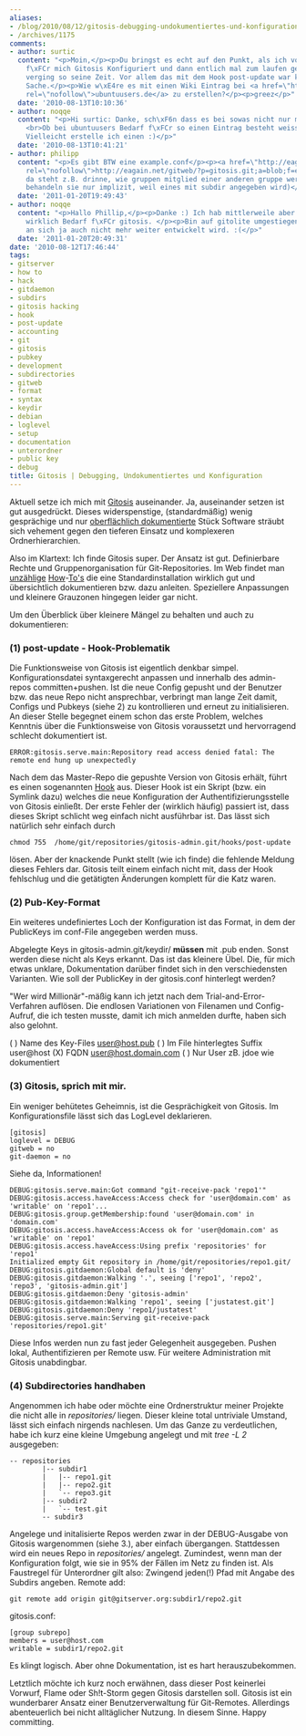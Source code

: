 ```yaml
---
aliases:
- /blog/2010/08/12/gitosis-debugging-undokumentiertes-und-konfiguration
- /archives/1175
comments:
- author: surtic
  content: "<p>Moin,</p><p>Du bringst es echt auf den Punkt, als ich vor etwa 1 Jahr
    f\xFCr mich Gitosis Konfiguriert und dann entlich mal zum laufen gebracht habe
    verging so seine Zeit. Vor allem das mit dem Hook post-update war keine einfache
    Sache.</p><p>Wie w\xE4re es mit einen Wiki Eintrag bei <a href=\"http://ubuntuusers.de\"
    rel=\"nofollow\">ubuntuusers.de</a> zu erstellen?</p><p>greez</p>"
  date: '2010-08-13T10:10:36'
- author: noqqe
  content: "<p>Hi surtic: Danke, sch\xF6n dass es bei sowas nicht nur mir so geht.
    <br>Ob bei ubuntuusers Bedarf f\xFCr so einen Eintrag besteht weiss ich nicht.
    Vielleicht erstelle ich einen :)</p>"
  date: '2010-08-13T10:41:21'
- author: philipp
  content: "<p>Es gibt BTW eine example.conf</p><p><a href=\"http://eagain.net/gitweb/?p=gitosis.git;a=blob;f=example.conf;h=87bd822fc17ebfe0132f7060afa8036f84c3be99;hb=HEAD\"
    rel=\"nofollow\">http://eagain.net/gitweb/?p=gitosis.git;a=blob;f=example.conf;h=87bd822fc17ebfe0132f7060afa8036f84c3be99;hb=HEAD</a></p><p>Die ist interessant,
    da steht z.B. drinne, wie gruppen mitglied einer anderen gruppe werden k\xF6nnen!...</p><p>(subdirs
    behandeln sie nur implizit, weil eines mit subdir angegeben wird)</p>"
  date: '2011-01-20T19:49:43'
- author: noqqe
  content: "<p>Hallo Phillip,</p><p>Danke :) Ich hab mittlerweile aber nicht mehr
    wirklich Bedarf f\xFCr gitosis. </p><p>Bin auf gitolite umgestiegen, da gitosis
    an sich ja auch nicht mehr weiter entwickelt wird. :(</p>"
  date: '2011-01-20T20:49:31'
date: '2010-08-12T17:46:44'
tags:
- gitserver
- how to
- hack
- gitdaemon
- subdirs
- gitosis hacking
- hook
- post-update
- accounting
- git
- gitosis
- pubkey
- development
- subdirectories
- gitweb
- format
- syntax
- keydir
- debian
- loglevel
- setup
- documentation
- unterordner
- public key
- debug
title: Gitosis | Debugging, Undokumentiertes und Konfiguration
---
```


Aktuell setze ich mich mit
[Gitosis](http://eagain.net/gitweb/?p=gitosis.git;a=summary) auseinander. Ja,
auseinander setzen ist gut ausgedrückt. Dieses  widerspenstige,
(standardmäßig) wenig gesprächige und nur [oberflächlich dokumentierte](http://eagain.net/gitweb/?p=gitosis.git;a=blob;f=README.rst;h=92047762c38cdf018a901b48a5a092796f51500e;hb=dedb3dc63f413ed6eeba8082b7e93ad136b16d0d)
Stück Software sträubt sich vehement gegen den  tieferen Einsatz und
komplexeren Ordnerhierarchien.

Also im Klartext: Ich finde Gitosis super. Der Ansatz ist gut. Definierbare
Rechte und Gruppenorganisation für Git-Repositories. Im Web findet man
[unzählige](http://scie.nti.st/2007/11/14/hosting-git-repositories-the-easy-and-secure-way)
[How](http://bogdan.org.ua/2009/02/20/gitosis-how-to-add-new-repository.html)-[To's](http://www.mantisbt.org/wiki/doku.php/mantisbt:gitosis_management)
die eine Standardinstallation wirklich gut und übersichtlich  dokumentieren
bzw. dazu anleiten. Speziellere Anpassungen und kleinere Grauzonen hingegen
leider gar nicht.

Um den Überblick über kleinere Mängel zu behalten und auch zu
dokumentieren:

### (1) post-update - Hook-Problematik

Die Funktionsweise von Gitosis ist eigentlich denkbar simpel.
Konfigurationsdatei syntaxgerecht anpassen  und innerhalb des admin-repos
committen+pushen. Ist die neue Config  gepusht und der Benutzer bzw. das
neue Repo nicht ansprechbar, verbringt man lange Zeit damit, Configs und
Pubkeys (siehe 2) zu  kontrollieren und erneut zu initialisieren. An dieser
Stelle begegnet einem  schon das erste Problem, welches Kenntnis über die
Funktionsweise von  Gitosis voraussetzt und hervorragend schlecht
dokumentiert ist.

```
ERROR:gitosis.serve.main:Repository read access denied fatal: The remote end hung up unexpectedly
```

Nach dem  das Master-Repo die gepushte Version von Gitosis erhält, führt es
einen  sogenannten
[Hook](http://www.kernel.org/pub/software/scm/git/docs/githooks.html) aus.
Dieser Hook ist ein Skript (bzw. ein Symlink dazu) welches die  neue
Konfiguration der Authentifizierungsstelle von Gitosis einließt. Der erste
Fehler der (wirklich häufig) passiert ist, dass dieses Skript schlicht weg
einfach nicht ausführbar  ist. Das lässt sich natürlich sehr einfach durch

```
chmod 755  /home/git/repositories/gitosis-admin.git/hooks/post-update
```

lösen. Aber der knackende Punkt stellt (wie ich finde) die fehlende Meldung
dieses Fehlers dar. Gitosis teilt einem einfach nicht mit,  dass der Hook
fehlschlug und die getätigten Änderungen komplett für  die Katz waren.

### (2) Pub-Key-Format

Ein weiteres undefiniertes Loch der Konfiguration ist das Format, in  dem
der PublicKeys im conf-File angegeben werden muss.

Abgelegte Keys in gitosis-admin.git/keydir/ **müssen** mit .pub  enden.
Sonst werden diese nicht als Keys erkannt. Das ist das  kleinere Übel. Die,
für mich etwas unklare, Dokumentation darüber findet sich  in den
verschiedensten Varianten. Wie soll der PublicKey in der  gitosis.conf
hinterlegt werden?

"Wer wird Millionär"-mäßig kann ich jetzt nach dem
Trial-and-Error-Verfahren auflösen. Die endlosen Variationen von  Filenamen
und Config-Aufruf, die ich testen musste, damit ich mich  anmelden durfte,
haben sich also gelohnt.

( ) Name des Key-Files user@host.pub
( ) Im File hinterlegtes Suffix user@host
(X) FQDN user@host.domain.com
( ) Nur User zB. jdoe wie dokumentiert

### (3) Gitosis, sprich mit mir.

Ein weniger behütetes Geheimnis, ist die Gesprächigkeit von Gitosis. Im
Konfigurationsfile lässt sich das LogLevel deklarieren.

```
[gitosis]
loglevel = DEBUG
gitweb = no
git-daemon = no
```

Siehe da, Informationen!

    DEBUG:gitosis.serve.main:Got command "git-receive-pack 'repo1'"
    DEBUG:gitosis.access.haveAccess:Access check for 'user@domain.com' as 'writable' on 'repo1'...
    DEBUG:gitosis.group.getMembership:found 'user@domain.com' in 'domain.com'
    DEBUG:gitosis.access.haveAccess:Access ok for 'user@domain.com' as 'writable' on 'repo1'
    DEBUG:gitosis.access.haveAccess:Using prefix 'repositories' for 'repo1'
    Initialized empty Git repository in /home/git/repositories/repo1.git/
    DEBUG:gitosis.gitdaemon:Global default is 'deny'
    DEBUG:gitosis.gitdaemon:Walking '.', seeing ['repo1', 'repo2', 'repo3', 'gitosis-admin.git']
    DEBUG:gitosis.gitdaemon:Deny 'gitosis-admin'
    DEBUG:gitosis.gitdaemon:Walking 'repo1', seeing ['justatest.git']
    DEBUG:gitosis.gitdaemon:Deny 'repo1/justatest'
    DEBUG:gitosis.serve.main:Serving git-receive-pack 'repositories/repo1.git'

Diese Infos werden nun zu fast jeder Gelegenheit ausgegeben. Pushen lokal,
Authentifizieren per Remote usw. Für weitere Administration mit Gitosis
unabdingbar.

### (4) Subdirectories handhaben

Angenommen ich habe oder möchte eine Ordnerstruktur meiner Projekte die
nicht alle in _repositories/_ liegen. Dieser kleine total untriviale
Umstand, lässt sich einfach nirgends nachlesen. Um das Ganze zu
verdeutlichen, habe ich kurz eine kleine Umgebung angelegt und mit _tree -L
2_ ausgegeben:

```
-- repositories
        |-- subdir1
        |   |-- repo1.git
        |   |-- repo2.git
        |   `-- repo3.git
        |-- subdir2
        |   `-- test.git
        -- subdir3
```

Angelege und initalisierte Repos werden zwar in der DEBUG-Ausgabe von
Gitosis wargenommen (siehe 3.), aber einfach übergangen. Stattdessen wird
ein neues Repo in _repositories/_ angelegt. Zumindest, wenn man der
Konfiguration folgt, wie sie in 95% der Fällen im Netz zu finden ist. Als
Faustregel für Unterordner gilt also: Zwingend jeden(!) Pfad mit Angabe des
Subdirs angeben.  Remote add:

```
git remote add origin git@gitserver.org:subdir1/repo2.git
```

gitosis.conf:

``` init
[group subrepo]
members = user@host.com
writable = subdir1/repo2.git
```

Es klingt logisch. Aber ohne Dokumentation, ist es hart herauszubekommen.

Letztlich möchte ich kurz noch erwähnen, dass dieser Post keinerlei
Vorwurf, Flame oder Sh!t-Storm gegen Gitosis darstellen soll. Gitosis ist
ein wunderbarer Ansatz einer Benutzerverwaltung für Git-Remotes. Allerdings
abenteuerlich bei nicht alltäglicher Nutzung. In diesem Sinne. Happy
committing.

